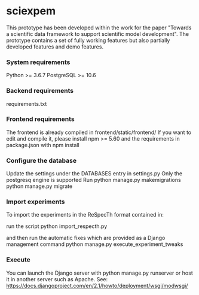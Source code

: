 # sciexpem

This prototype has been developed within the work for the paper
"Towards a scientific data framework to support scientific model development". The prototype contains a set of fully working features but also partially developed features and demo features.

### System requirements

Python >= 3.6.7
PostgreSQL >= 10.6

### Backend requirements

requirements.txt

### Frontend requirements

The frontend is already compiled in frontend/static/frontend/
If you want to edit and compile it, please install 
npm >= 5.60
and the requirements in package.json with npm install

### Configure the database

Update the settings under the DATABASES entry in settings.py
Only the postgresq engine is supported
Run
python manage.py makemigrations
python manage.py migrate

### Import experiments

To import the experiments in the ReSpecTh format contained in:

run the script 
python import_respecth.py <experiment-root>

and then run the automatic fixes which are provided as a Django management command
python manage.py execute_experiment_tweaks

### Execute

You can launch the Django server with
python manage.py runserver
or host it in another server such as Apache. See: https://docs.djangoproject.com/en/2.1/howto/deployment/wsgi/modwsgi/

